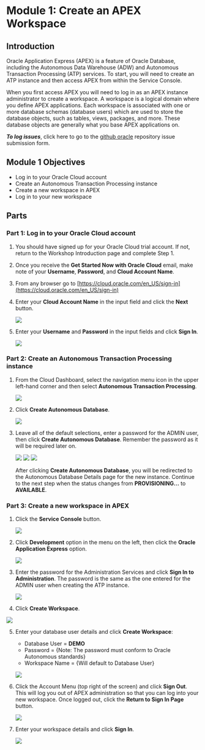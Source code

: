 # Module 1: Create an APEX Workspace

## Introduction

Oracle Application Express (APEX) is a feature of Oracle Database, including the Autonomous Data Warehouse (ADW) and Autonomous Transaction Processing (ATP) services. To start, you will need to create an ATP instance and then access APEX from within the Service Console. 

When you first access APEX you will need to log in as an APEX instance administrator to create a workspace. A workspace is a logical domain where you define APEX applications. Each workspace is associated with one or more database schemas (database users) which are used to store the database objects, such as tables, views, packages, and more. These database objects are generally what you base APEX applications on.

***To log issues***, click here to go to the [github oracle](https://github.com/oracle/learning-library/issues/new) repository issue submission form.

## Module 1 Objectives

- Log in to your Oracle Cloud account
- Create an Autonomous Transaction Processing instance
- Create a new workspace in APEX
- Log in to your new workspace

## Parts

### **Part 1:** Log in to your Oracle Cloud account

1. You should have signed up for your Oracle Cloud trial account. If not, return to the Workshop Introduction page and complete Step 1.

2. Once you receive the **Get Started Now with Oracle Cloud** email, make note of your **Username**, **Password**, and **Cloud Account Name**.

3. From any browser go to [https://cloud.oracle.com/en_US/sign-in](https://cloud.oracle.com/en_US/sign-in)

4. Enter your **Cloud Account Name** in the input field and click the **Next** button.

   ![](1-create-an-apex-workspace/images/enter-oracle-cloud-account-name.png)

5. Enter your **Username** and **Password** in the input fields and click **Sign In**.

   ![](1-create-an-apex-workspace/images/enter-user-name-and-password.png)

### **Part 2:** Create an Autonomous Transaction Processing instance

1. From the Cloud Dashboard, select the navigation menu icon in the upper left-hand corner and then select **Autonomous Transaction Processing**.

   ![](1-create-an-apex-workspace/images/select-atp-in-nav-menu.png)

2. Click **Create Autonomous Database**.

   ![](1-create-an-apex-workspace/images/click-create-autonomous-database.png)

3. Leave all of the default selections, enter a password for the ADMIN user, then click **Create Autonomous Database**. Remember the password as it will be required later on.

   ![](1-create-an-apex-workspace/images/atp-settings-1.png)
   ![](1-create-an-apex-workspace/images/atp-settings-2.png)
   ![](1-create-an-apex-workspace/images/atp-settings-3.png)

   After clicking **Create Autonomous Database**, you will be redirected to the Autonomous Database Details page for the new instance. Continue to the next step when the status changes from **PROVISIONING...** to **AVAILABLE**.

### **Part 3:** Create a new workspace in APEX

1. Click the **Service Console** button.

   ![](1-create-an-apex-workspace/images/access-atp-service-console.png)

2. Click **Development** option in the menu on the left, then click the **Oracle Application Express** option.

   ![](1-create-an-apex-workspace/images/access-apex.png)

3. Enter the password for the Administration Services and click **Sign In to Administration**. The password is the same as the one entered for the ADMIN user when creating the ATP instance.

   ![](1-create-an-apex-workspace/images/log-in-as-admin.png)

4. Click **Create Workspace**.
  
  ![](1-create-an-apex-workspace/images/welcome-create-workspace.png)

5. Enter your database user details and click **Create Workspace**:
   -  Database User = **DEMO**
   -  Password = <Your Password> {Note: The password must conform to Oracle Autonomous  standards}
   -  Workspace Name = {Will default to Database User}
  
   ![](1-create-an-apex-workspace/images/create-workspace.png)

6. Click the Account Menu (top right of the screen) and click **Sign Out**. This will log you out of APEX administration so that you can log into your new workspace. Once logged out, click the **Return to Sign In Page** button.
	
   ![](1-create-an-apex-workspace/images/log-out-from-admin.png)

7. Enter your workspace details and click **Sign In**.

   ![](1-create-an-apex-workspace/images/log-in-to-workspace.png)
